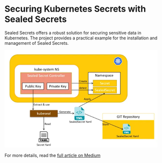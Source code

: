 # Securing Kubernetes Secrets with Sealed Secrets

Sealed Secrets offers a robust solution for securing sensitive data in Kubernetes. The project provides a practical example for the installation and management of Sealed Secrets.


![Sealed_secrets_process](secrets.webp)


For more details, read the <a href="https://medium.com/@nmend.job/using-sealed-secrets-56276b41248d" target="_blank">full article on Medium</a>